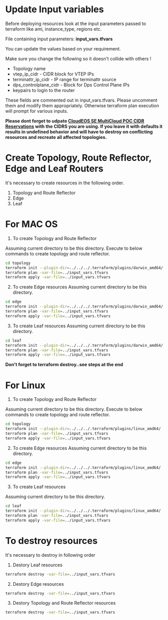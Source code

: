 
# Update Input variables
Before deploying resources look at the input parameters passed to terraform like ami,
instance_type, regions etc.

File containing input parameters: **input_vars.tfvars**

You can update the values based on your requirement. 

Make sure you change the following so it doesn't collide with others !
- Topology name 
- vtep_ip_cidr   - CIDR block for VTEP IPs 
- terminattr_ip_cidr -  IP range for terminattr source
- dps_controlplane_cidr -  Block for Dps Control Plane IPs 
- keypairs to login to the router

These fields are commented out in input_vars.tfvars. Please uncomment them and modify them appropriately. Otherwise terraform plan execution will prompt for various inputs.

**Please dont forget to udpate [CloudEOS SE MultiCloud POC CIDR Reservations](https://docs.google.com/spreadsheets/d/1HkANmxzbowQlqqQHdI2e8qcZ1LqY7QDaTnr-BofdhLg/edit?usp=sharing "CloudEOS SE MultiCloud POC CIDR Reservations") with the CIDRS you are using. If you leave it with defaults it results in undefined behavior and will have to destroy on conflicting resources and recreate all affected topologies.**

# Create Topology, Route Reflector, Edge and Leaf Routers

It's necessary to create resources in the following order.
1. Topology and Route Reflector
2. Edge
3. Leaf

# For MAC OS
1. To create Topology and Route Reflector

Assuming current directory to be this directory. Execute to below commands to
create topology and route reflector.

```bash
cd topology
terraform init --plugin-dir=../../../.terraform/plugins/darwin_amd64/
terraform plan -var-file=../input_vars.tfvars
terraform apply -var-file=../input_vars.tfvars
```

2. To create Edge resources
Assuming current directory to be this directory.

```bash
cd edge
terraform init --plugin-dir=../../../.terraform/plugins/darwin_amd64/
terraform plan -var-file=../input_vars.tfvars
terraform apply -var-file=../input_vars.tfvars
```

3. To create Leaf resources
Assuming current directory to be this directory.

```bash
cd leaf
terraform init --plugin-dir=../../../.terraform/plugins/darwin_amd64/
terraform plan -var-file=../input_vars.tfvars
terraform apply -var-file=../input_vars.tfvars
```

**Don't forget to terraform destroy..see steps at the end**

# For Linux 
1. To create Topology and Route Reflector

Assuming current directory to be this directory. Execute to below commands to
create topology and route reflector.

```bash
cd topology
terraform init --plugin-dir=../../../.terraform/plugins/linux_amd64/
terraform plan -var-file=../input_vars.tfvars
terraform apply -var-file=../input_vars.tfvars
```

2. To create Edge resources
Assuming current directory to be this directory.

```bash
cd edge
terraform init --plugin-dir=../../../.terraform/plugins/linux_amd64/
terraform plan -var-file=../input_vars.tfvars
terraform apply -var-file=../input_vars.tfvars
```

3. To create Leaf resources

Assuming current directory to be this directory.

```bash
cd leaf
terraform init --plugin-dir=../../../.terraform/plugins/linux_amd64/
terraform plan -var-file=../input_vars.tfvars
terraform apply -var-file=../input_vars.tfvars
```

# To destroy resources

It's necessary to destroy in following order

1. Destory Leaf resources

```bash
terraform destroy -var-file=../input_vars.tfvars
```

2. Destory Edge resources

```bash
terraform destroy -var-file=../input_vars.tfvars
```

3. Destory Topology and Route Reflector resources

```bash
terraform destroy -var-file=../input_vars.tfvars
```

